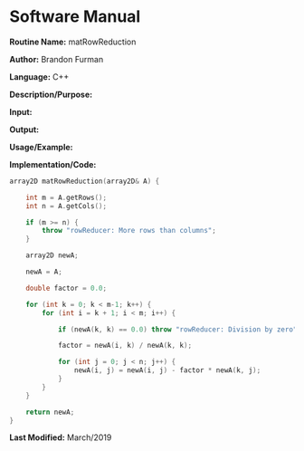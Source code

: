 # Software Manual

**Routine Name:** matRowReduction

**Author:** Brandon Furman

**Language:** C++

**Description/Purpose:**

**Input:**

**Output:**

**Usage/Example:**

**Implementation/Code:**

```cpp
array2D matRowReduction(array2D& A) {

	int m = A.getRows();
	int n = A.getCols();

	if (m >= n) {
		throw "rowReducer: More rows than columns";
	}

	array2D newA;

	newA = A;

	double factor = 0.0;

	for (int k = 0; k < m-1; k++) {
		for (int i = k + 1; i < m; i++) {

			if (newA(k, k) == 0.0) throw "rowReducer: Division by zero";

			factor = newA(i, k) / newA(k, k);

			for (int j = 0; j < n; j++) {
				newA(i, j) = newA(i, j) - factor * newA(k, j);
			}
		}
	}

	return newA;
}
```

**Last Modified:** March/2019
